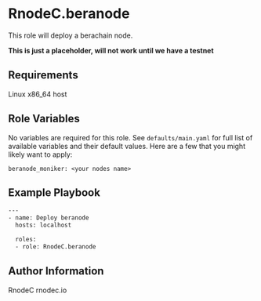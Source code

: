 RnodeC.beranode
=========

This role will deploy a berachain node.

**This is just a placeholder, will not work until we have a testnet**

Requirements
------------

Linux x86_64 host

Role Variables
--------------

No variables are required for this role.  See `defaults/main.yaml` for full list of available variables and their default values.  Here are a few that you might likely want to apply:

```
beranode_moniker: <your nodes name>
```


Example Playbook
----------------

```bash
---
- name: Deploy beranode
  hosts: localhost

  roles:
  - role: RnodeC.beranode
```

Author Information
------------------

RnodeC
rnodec.io
